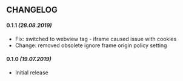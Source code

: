 ## CHANGELOG

#### **0.1.1** _(28.08.2019)_
- Fix: switched to webview tag - iframe caused issue with cookies
- Change: removed obsolete ignore frame origin policy setting

#### **0.1.0** _(19.07.2019)_
- Initial release

